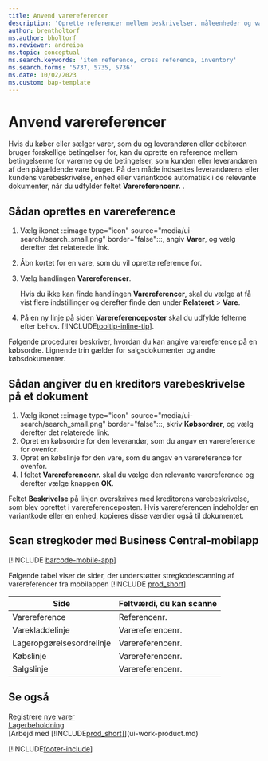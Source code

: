 ```yaml
---
title: Anvend varereferencer
description: 'Oprette referencer mellem beskrivelser, måleenheder og varianter, som du og din leverandør eller kunde bruger for en vare.'
author: brentholtorf
ms.author: bholtorf
ms.reviewer: andreipa
ms.topic: conceptual
ms.search.keywords: 'item reference, cross reference, inventory'
ms.search.forms: '5737, 5735, 5736'
ms.date: 10/02/2023
ms.custom: bap-template
---
```

# Anvend varereferencer

Hvis du køber eller sælger varer, som du og leverandøren eller debitoren bruger forskellige betingelser for, kan du oprette en reference mellem betingelserne for varerne og de betingelser, som kunden eller leverandøren af den pågældende vare bruger. På den måde indsættes leverandørens eller kundens varebeskrivelse, enhed eller variantkode automatisk i de relevante dokumenter, når du udfylder feltet **Varereferencenr.** .  

## Sådan oprettes en varereference

1. Vælg ikonet :::image type="icon" source="media/ui-search/search_small.png" border="false":::, angiv **Varer**, og vælg derefter det relaterede link.
2. Åbn kortet for en vare, som du vil oprette reference for.
3. Vælg handlingen **Varereferencer**.

     Hvis du ikke kan finde handlingen **Varereferencer**, skal du vælge at få vist flere indstillinger og derefter finde den under **Relateret** > **Vare**.
  
4. På en ny linje på siden **Varereferenceposter** skal du udfylde felterne efter behov. [!INCLUDE[tooltip-inline-tip](includes/tooltip-inline-tip_md.md)].

Følgende procedurer beskriver, hvordan du kan angive varereference på en købsordre. Lignende trin gælder for salgsdokumenter og andre købsdokumenter.  

## Sådan angiver du en kreditors varebeskrivelse på et dokument

1. Vælg ikonet :::image type="icon" source="media/ui-search/search_small.png" border="false":::, skriv **Købsordrer**, og vælg derefter det relaterede link.
2. Opret en købsordre for den leverandør, som du angav en varereference for ovenfor.
3. Opret en købslinje for den vare, som du angav en varereference for ovenfor.
4. I feltet **Varereferencenr.** skal du vælge den relevante varereference og derefter vælge knappen **OK**.

Feltet **Beskrivelse** på linjen overskrives med kreditorens varebeskrivelse, som blev oprettet i varereferenceposten. Hvis varereferencen indeholder en variantkode eller en enhed, kopieres disse værdier også til dokumentet.  

## Scan stregkoder med Business Central-mobilapp

[!INCLUDE [barcode-mobile-app](includes/barcode-mobile-app.md)]

Følgende tabel viser de sider, der understøtter stregkodescanning af varereferencer fra mobilappen [!INCLUDE [prod_short](includes/prod_short.md)].

|Side  |Feltværdi, du kan scanne  |
|---------|---------|
|Varereference     | Referencenr.        |
|Varekladdelinje     | Varereferencenr.        |
|Lageropgørelsesordrelinje     |Varereferencenr.         |
|Købslinje     |   Varereferencenr.      |
|Salgslinje     | Varereferencenr.        |

## Se også

[Registrere nye varer](inventory-how-register-new-items.md)  
[Lagerbeholdning](inventory-manage-inventory.md)  
[Arbejd med [!INCLUDE[prod_short](includes/prod_short.md)]](ui-work-product.md)


[!INCLUDE[footer-include](includes/footer-banner.md)]
